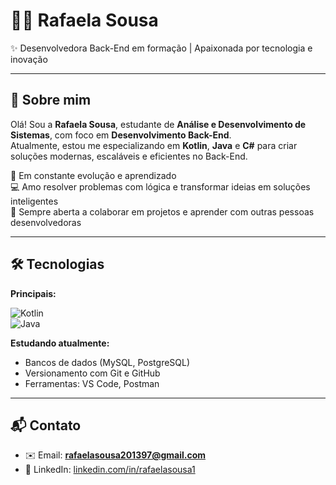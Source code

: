 





# 👩‍💻 Rafaela Sousa

✨ Desenvolvedora Back-End em formação | Apaixonada por tecnologia e inovação

---

## 🌱 Sobre mim

Olá! Sou a **Rafaela Sousa**, estudante de **Análise e Desenvolvimento de Sistemas**, com foco em **Desenvolvimento Back-End**.  
Atualmente, estou me especializando em **Kotlin**, **Java** e **C#** para criar soluções modernas, escaláveis e eficientes no Back-End.

🚀 Em constante evolução e aprendizado  
💻 Amo resolver problemas com lógica e transformar ideias em soluções inteligentes  
🤝 Sempre aberta a colaborar em projetos e aprender com outras pessoas desenvolvedoras

---

## 🛠️ Tecnologias

**Principais:**  

![Kotlin](https://img.shields.io/badge/Kotlin-7F52FF?style=for-the-badge&logo=kotlin&logoColor=white)  
![Java](https://img.shields.io/badge/Java-007396?style=for-the-badge&logo=java&logoColor=white)  


**Estudando atualmente:**  

- Bancos de dados (MySQL, PostgreSQL)  
- Versionamento com Git e GitHub  
- Ferramentas: VS Code, Postman

---



## 📬 Contato

- ✉️ Email: **rafaelasousa201397@gmail.com**  
- 💼 LinkedIn: [linkedin.com/in/rafaelasousa1](https://www.linkedin.com/in/rafaelasousa1/)

